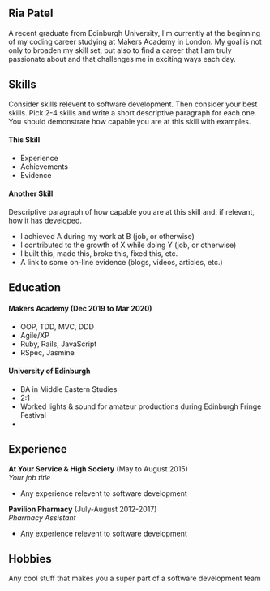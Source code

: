 ## Ria Patel

A recent graduate from Edinburgh University, I'm currently at the beginning of my coding career studying at Makers Academy in London. My goal is not only to broaden my skill set, but also to find a career that I am truly passionate about and that challenges me in exciting ways each day. 

## Skills

Consider skills relevent to software development. Then consider your best skills. Pick 2-4 skills and write a short descriptive paragraph for each one. You should demonstrate how capable you are at this skill with examples.

#### This Skill

- Experience
- Achievements
- Evidence

#### Another Skill

Descriptive paragraph of how capable you are at this skill and, if relevant, how it has developed.

- I achieved A during my work at B (job, or otherwise)
- I contributed to the growth of X while doing Y (job, or otherwise)
- I built this, made this, broke this, fixed this, etc.
- A link to some on-line evidence (blogs, videos, articles, etc.)

## Education

#### Makers Academy (Dec 2019 to Mar 2020)

- OOP, TDD, MVC, DDD
- Agile/XP
- Ruby, Rails, JavaScript
- RSpec, Jasmine

#### University of Edinburgh

- BA in Middle Eastern Studies
- 2:1
- Worked lights & sound for amateur productions during Edinburgh Fringe Festival
- 

## Experience

**At Your Service & High Society** (May to August 2015)   
*Your job title*  
- Any experience relevent to software development

**Pavilion Pharmacy** (July-August 2012-2017)    
*Pharmacy Assistant*  
- Any experience relevent to software development

## Hobbies

Any cool stuff that makes you a super part of a software development team
